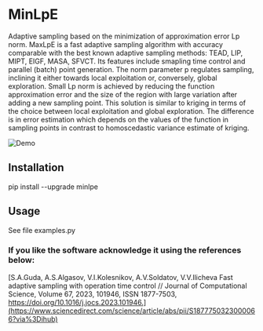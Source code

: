 # MinLpE
Adaptive sampling based on the minimization of approximation error Lp norm. MaxLpE is a fast adaptive sampling algorithm with accuracy comparable with the best known adaptive sampling methods: TEAD, LIP, MIPT, EIGF, MASA, SFVCT. Its features include smapling time control and parallel (batch) point generation. The norm parameter p regulates sampling, inclining it either towards local exploitation or, conversely, global exploration. Small Lp norm is achieved by reducing the function approximation error and the size of the region with large variation after adding a new sampling point. This solution is similar to kriging in terms of the choice between local exploitation and global exploration. The difference is in error estimation which depends on the values of the function in sampling points in contrast to homoscedastic variance estimate of kriging.

![Demo](./demo.gif)

## Installation

pip install --upgrade minlpe

## Usage

See file examples.py

### If you like the software acknowledge it using the references below:

[S.A.Guda, A.S.Algasov, V.I.Kolesnikov, A.V.Soldatov, V.V.Ilicheva Fast adaptive sampling with operation time control // Journal of Computational Science, Volume 67, 2023, 101946, ISSN 1877-7503, https://doi.org/10.1016/j.jocs.2023.101946.](https://www.sciencedirect.com/science/article/abs/pii/S1877750323000066?via%3Dihub)
